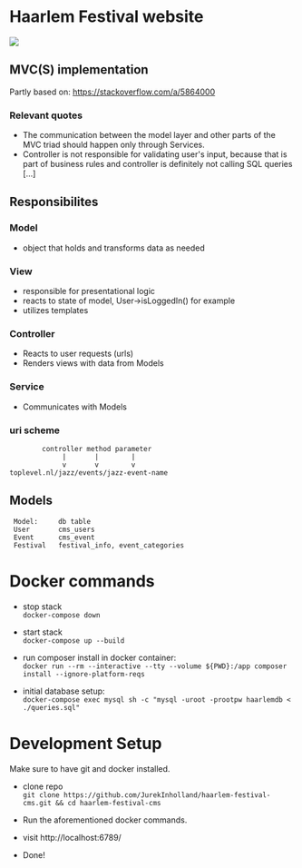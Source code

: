 # Haarlem Festival website
![](https://i.imgur.com/Hu2wzlF.png)

## MVC(S) implementation
Partly based on: https://stackoverflow.com/a/5864000
### Relevant quotes
- The communication between the model layer and other parts of the MVC triad should happen only through Services. 
- Controller is not responsible for validating user's input, because that is part of business rules and controller is definitely not calling SQL queries [...]

## Responsibilites
### Model
- object that holds and transforms data as needed


### View
- responsible for presentational logic
- reacts to state of model, User->isLoggedIn() for example
- utilizes templates

### Controller
- Reacts to user requests (urls)
- Renders views with data from Models

### Service
- Communicates with Models

### uri scheme


            controller method parameter
                 |       |        |
                 v       v        v
    toplevel.nl/jazz/events/jazz-event-name


## Models

     Model:     db table
     User       cms_users
     Event      cms_event
     Festival   festival_info, event_categories

# Docker commands

- stop stack  
`docker-compose down`

- start stack  
`docker-compose up --build`

- run composer install in docker container:  
`docker run --rm --interactive --tty --volume ${PWD}:/app composer install --ignore-platform-reqs`

- initial database setup:  
`docker-compose exec mysql sh -c "mysql -uroot -prootpw haarlemdb < ./queries.sql"`



# Development Setup

Make sure to have git and docker installed.

- clone repo  
`git clone https://github.com/JurekInholland/haarlem-festival-cms.git && cd haarlem-festival-cms`

- Run the aforementioned docker commands.

- visit http://localhost:6789/

- Done!

